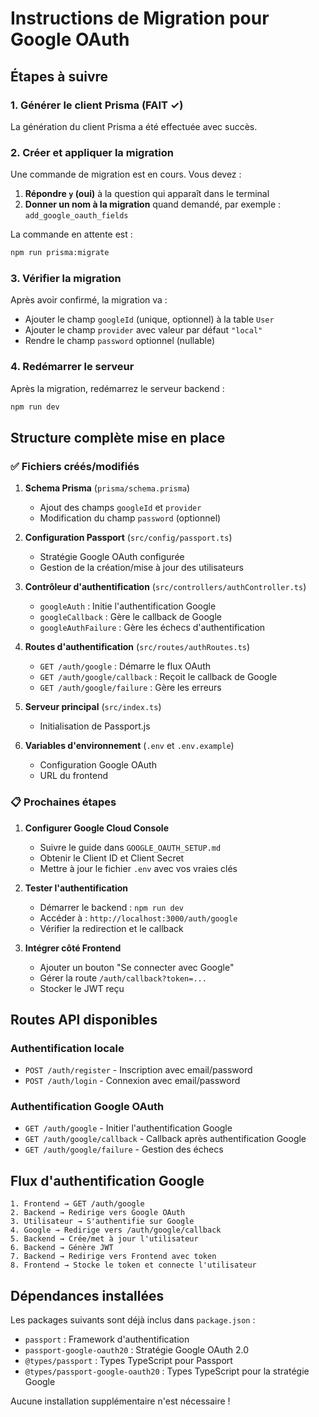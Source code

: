 # Instructions de Migration pour Google OAuth

## Étapes à suivre

### 1. Générer le client Prisma (FAIT ✓)

La génération du client Prisma a été effectuée avec succès.

### 2. Créer et appliquer la migration

Une commande de migration est en cours. Vous devez :

1. **Répondre `y` (oui)** à la question qui apparaît dans le terminal
2. **Donner un nom à la migration** quand demandé, par exemple : `add_google_oauth_fields`

La commande en attente est :
```bash
npm run prisma:migrate
```

### 3. Vérifier la migration

Après avoir confirmé, la migration va :
- Ajouter le champ `googleId` (unique, optionnel) à la table `User`
- Ajouter le champ `provider` avec valeur par défaut `"local"`
- Rendre le champ `password` optionnel (nullable)

### 4. Redémarrer le serveur

Après la migration, redémarrez le serveur backend :
```bash
npm run dev
```

## Structure complète mise en place

### ✅ Fichiers créés/modifiés

1. **Schema Prisma** (`prisma/schema.prisma`)
   - Ajout des champs `googleId` et `provider`
   - Modification du champ `password` (optionnel)

2. **Configuration Passport** (`src/config/passport.ts`)
   - Stratégie Google OAuth configurée
   - Gestion de la création/mise à jour des utilisateurs

3. **Contrôleur d'authentification** (`src/controllers/authController.ts`)
   - `googleAuth` : Initie l'authentification Google
   - `googleCallback` : Gère le callback de Google
   - `googleAuthFailure` : Gère les échecs d'authentification

4. **Routes d'authentification** (`src/routes/authRoutes.ts`)
   - `GET /auth/google` : Démarre le flux OAuth
   - `GET /auth/google/callback` : Reçoit le callback de Google
   - `GET /auth/google/failure` : Gère les erreurs

5. **Serveur principal** (`src/index.ts`)
   - Initialisation de Passport.js

6. **Variables d'environnement** (`.env` et `.env.example`)
   - Configuration Google OAuth
   - URL du frontend

### 📋 Prochaines étapes

1. **Configurer Google Cloud Console**
   - Suivre le guide dans `GOOGLE_OAUTH_SETUP.md`
   - Obtenir le Client ID et Client Secret
   - Mettre à jour le fichier `.env` avec vos vraies clés

2. **Tester l'authentification**
   - Démarrer le backend : `npm run dev`
   - Accéder à : `http://localhost:3000/auth/google`
   - Vérifier la redirection et le callback

3. **Intégrer côté Frontend**
   - Ajouter un bouton "Se connecter avec Google"
   - Gérer la route `/auth/callback?token=...`
   - Stocker le JWT reçu

## Routes API disponibles

### Authentification locale
- `POST /auth/register` - Inscription avec email/password
- `POST /auth/login` - Connexion avec email/password

### Authentification Google OAuth
- `GET /auth/google` - Initier l'authentification Google
- `GET /auth/google/callback` - Callback après authentification Google
- `GET /auth/google/failure` - Gestion des échecs

## Flux d'authentification Google

```
1. Frontend → GET /auth/google
2. Backend → Redirige vers Google OAuth
3. Utilisateur → S'authentifie sur Google
4. Google → Redirige vers /auth/google/callback
5. Backend → Crée/met à jour l'utilisateur
6. Backend → Génère JWT
7. Backend → Redirige vers Frontend avec token
8. Frontend → Stocke le token et connecte l'utilisateur
```

## Dépendances installées

Les packages suivants sont déjà inclus dans `package.json` :
- `passport` : Framework d'authentification
- `passport-google-oauth20` : Stratégie Google OAuth 2.0
- `@types/passport` : Types TypeScript pour Passport
- `@types/passport-google-oauth20` : Types TypeScript pour la stratégie Google

Aucune installation supplémentaire n'est nécessaire !
